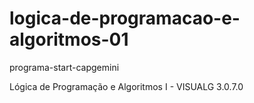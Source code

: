 # logica-de-programacao-e-algoritmos-01
 programa-start-capgemini
 
 Lógica de Programação e Algoritmos I - VISUALG 3.0.7.0
